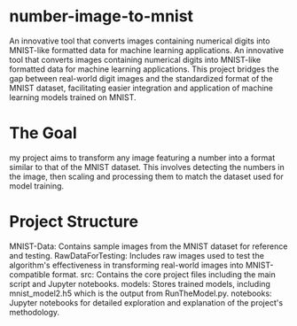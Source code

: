# number-image-to-mnist
 An innovative tool that converts images containing numerical digits into MNIST-like formatted data for machine learning applications.
An innovative tool that converts images containing numerical digits into MNIST-like formatted data for machine learning applications. This project bridges the gap between real-world digit images and the standardized format of the MNIST dataset, facilitating easier integration and application of machine learning models trained on MNIST.

# The Goal
my project aims to transform any image featuring a number into a format similar to that of the MNIST dataset. This involves detecting the numbers in the image, then scaling and processing them to match the dataset used for model training.

# Project Structure
MNIST-Data: Contains sample images from the MNIST dataset for reference and testing.
RawDataForTesting: Includes raw images used to test the algorithm's effectiveness in transforming real-world images into MNIST-compatible format.
src: Contains the core project files including the main script and Jupyter notebooks.
models: Stores trained models, including mnist_model2.h5 which is the output from RunTheModel.py.
notebooks: Jupyter notebooks for detailed exploration and explanation of the project's methodology.

